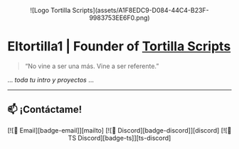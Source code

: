<p align="center">
  ![Logo Tortilla Scripts](assets/A1F8EDC9-D084-44C4-B23F-9983753EE6F0.png)
</p>

# Eltortilla1 | Founder of [Tortilla Scripts](https://github.com/TortillaScripts)

> “No vine a ser una más. Vine a ser referente.”

… _toda tu intro y proyectos_ …

---

## 📫 ¡Contáctame!

<p align="center">
  [![📧 Email][badge-email]][mailto]
  [![💬 Discord][badge-discord]][discord]
  [![🍳 TS Discord][badge-ts]][ts-discord]
</p>

[badge-email]: https://img.shields.io/badge/📧%20Email-juanmideveloper%40gmail.com-brightgreen?style=for-the-badge&logo=gmail  
[badge-discord]: https://img.shields.io/badge/💬%20Discord-Juanmi%23%230001-7289da?style=for-the-badge&logo=discord  
[badge-ts]: https://img.shields.io/badge/🍳%20Tortilla_Scripts_Discord-Únete-blue?style=for-the-badge&logo=discord  

[mailto]: mailto:juanmideveloper@gmail.com  
[discord]: https://discord.com/users/1184951565480624212  
[ts-discord]: https://discord.gg/5AbDDkduTr
